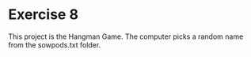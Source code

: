 # Exercise 8
This project is the Hangman Game. The computer picks a random
name from the sowpods.txt folder.
